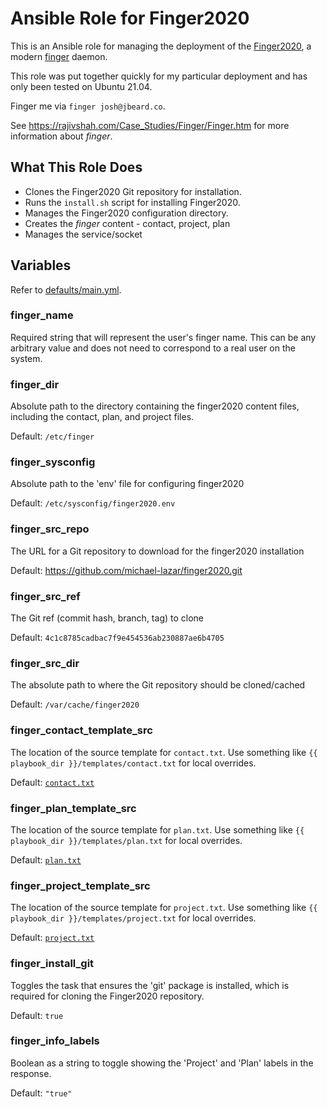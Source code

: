 # Ansible Role for Finger2020

This is an Ansible role for managing the deployment of the
[Finger2020](https://github.com/michael-lazar/finger2020), a modern
[finger](https://en.wikipedia.org/wiki/Finger_protocol) daemon.

This role was put together quickly for my particular deployment and has only
been tested on Ubuntu 21.04.

Finger me via `finger josh@jbeard.co`.

See <https://rajivshah.com/Case_Studies/Finger/Finger.htm> for more information
about _finger_.

## What This Role Does

* Clones the Finger2020 Git repository for installation.
* Runs the `install.sh` script for installing Finger2020.
* Manages the Finger2020 configuration directory.
* Creates the _finger_ content - contact, project, plan
* Manages the service/socket

## Variables

Refer to [defaults/main.yml](defaults/main.yml).

### finger_name

Required string that will represent the user's finger name. This can be any
arbitrary value and does not need to correspond to a real user on the system.

### finger_dir

Absolute path to the directory containing the finger2020 content files,
including the contact, plan, and project files.

Default: `/etc/finger`

### finger_sysconfig

Absolute path to the 'env' file for configuring finger2020

Default: `/etc/sysconfig/finger2020.env`

### finger_src_repo

The URL for a Git repository to download for the finger2020 installation

Default: https://github.com/michael-lazar/finger2020.git

### finger_src_ref

The Git ref (commit hash, branch, tag) to clone

Default: `4c1c8785cadbac7f9e454536ab230887ae6b4705`

### finger_src_dir

The absolute path to where the Git repository should be cloned/cached

Default: `/var/cache/finger2020`

### finger_contact_template_src

The location of the source template for `contact.txt`.
Use something like `{{ playbook_dir }}/templates/contact.txt` for local
overrides.

Default: [`contact.txt`](templates/contact.txt)

### finger_plan_template_src

The location of the source template for `plan.txt`.
Use something like `{{ playbook_dir }}/templates/plan.txt` for local
overrides.

Default: [`plan.txt`](templates/plan.txt)

### finger_project_template_src

The location of the source template for `project.txt`.
Use something like `{{ playbook_dir }}/templates/project.txt` for local
overrides.

Default: [`project.txt`](templates/project.txt)

### finger_install_git

Toggles the task that ensures the 'git' package is installed, which is
required for cloning the Finger2020 repository.

Default: `true`

### finger_info_labels

Boolean as a string to toggle showing the 'Project' and 'Plan' labels in
the response.

Default: `"true"`
